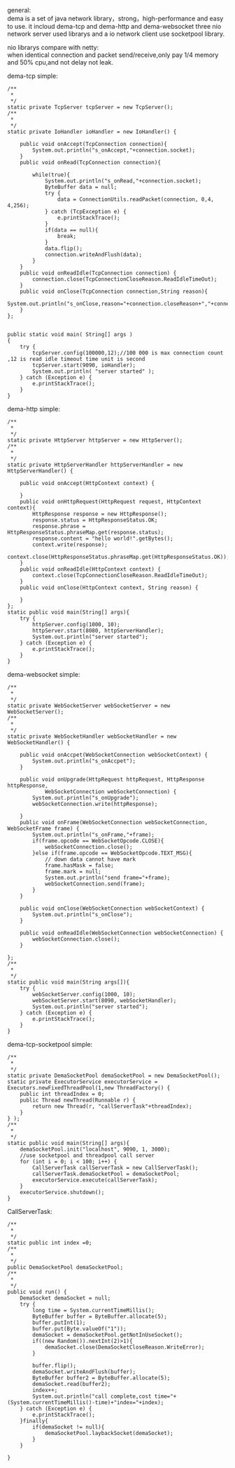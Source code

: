 general:<br/>
dema is a set of java network library，strong，high-performance and easy to use. it incloud dema-tcp and dema-http and dema-websocket three nio network server used librarys and a io network client use socketpool library.

nio librarys compare with netty:<br/>
when identical connection and packet send/receive,only pay 1/4 memory and 50% cpu,and not delay not leak.

dema-tcp simple:<br/>

	/**
	 * 
	 */
	static private TcpServer tcpServer = new TcpServer();
	/**
	 * 
	 */
	static private IoHandler ioHandler = new IoHandler() {
		
		public void onAccept(TcpConnection connection){
			System.out.println("s_onAccept,"+connection.socket);
		}
		public void onRead(TcpConnection connection){

			while(true){
				System.out.println("s_onRead,"+connection.socket);
				ByteBuffer data = null;
				try {
					data = ConnectionUtils.readPacket(connection, 0,4, 4,256);
				} catch (TcpException e) {
					e.printStackTrace();
				}
				if(data == null){
					break;
				}
				data.flip();
				connection.writeAndFlush(data);
			}	
		}
		public void onReadIdle(TcpConnection connection) {
			connection.close(TcpConnectionCloseReason.ReadIdleTimeOut);
		}
		public void onClose(TcpConnection connection,String reason){
			System.out.println("s_onClose,reason="+connection.closeReason+","+connection.socket);
		}
	};
	
	
    public static void main( String[] args )
    {
    	try {
    		tcpServer.config(100000,12);//100 000 is max connection count ,12 is read idle timeout time unit is second
    		tcpServer.start(9090, ioHandler);
            System.out.println( "server started" );        	
		} catch (Exception e) {
			e.printStackTrace();
		}
    }


dema-http simple:<br/>

	/**
	 * 
	 */
	static private HttpServer httpServer = new HttpServer();
	/**
	 * 
	 */
	static private HttpServerHandler httpServerHandler = new HttpServerHandler() {

		public void onAccept(HttpContext context) {
			
		}
		public void onHttpRequest(HttpRequest request, HttpContext context){
			HttpResponse response = new HttpResponse();
			response.status = HttpResponseStatus.OK;
			response.phrase = HttpResponseStatus.phraseMap.get(response.status);
			response.content = "hello world!".getBytes();
			context.write(response);
			context.close(HttpResponseStatus.phraseMap.get(HttpResponseStatus.OK));
		}
		public void onReadIdle(HttpContext context) {
			context.close(TcpConnectionCloseReason.ReadIdleTimeOut);
		}
		public void onClose(HttpContext context, String reason) {
			
		}
	};
	static public void main(String[] args){
		try {
			httpServer.config(1000, 10);
			httpServer.start(8080, httpServerHandler);
			System.out.println("server started");
		} catch (Exception e) {
			e.printStackTrace();
		}
	}
	
	    
dema-websocket simple:<br/>

	/**
	 * 
	 */
	static private WebSocketServer webSocketServer = new WebSocketServer();
	/**
	 * 
	 */
	static private WebSocketHandler webSocketHandler = new WebSocketHandler() {

		public void onAccpet(WebSocketConnection webSocketContext) {
			System.out.println("s_onAccpet");
		}

		public void onUpgrade(HttpRequest httpRequest, HttpResponse httpResponse,
				WebSocketConnection webSocketConnection) {
			System.out.println("s_onUpgrade");
			webSocketConnection.write(httpResponse);
			
		}
		public void onFrame(WebSocketConnection webSocketConnection, WebSocketFrame frame) {
			System.out.println("s_onFrame,"+frame);
			if(frame.opcode == WebSocketOpcode.CLOSE){
				webSocketConnection.close();
			}else if(frame.opcode == WebSocketOpcode.TEXT_MSG){
				// down data cannot have mark
				frame.hasMask = false;
				frame.mark = null;
				System.out.println("send frame="+frame);
				webSocketConnection.send(frame);
			}
		}
		
		public void onClose(WebSocketConnection webSocketContext) {
			System.out.println("s_onClose");
		}

		public void onReadIdle(WebSocketConnection webSocketConnection) {
			webSocketConnection.close();
		}
		
	};
	/**
	 * 
	 */
	static public void main(String args[]){
		try {
			webSocketServer.config(1000, 10);
			webSocketServer.start(8090, webSocketHandler);
			System.out.println("server started");
		} catch (Exception e) {
			e.printStackTrace();
		}
	}
	

dema-tcp-socketpool simple:<br/>
	
	/**
	 * 
	 */
	static private DemaSocketPool demaSocketPool = new DemaSocketPool();
	static private ExecutorService executorService = Executors.newFixedThreadPool(1,new ThreadFactory() {
		public int threadIndex = 0;
		public Thread newThread(Runnable r) {
			return new Thread(r, "callServerTask"+threadIndex);
		}
	} );
	/**
	 * 
	 */
	static public void main(String[] args){
		demaSocketPool.init("localhost", 9090, 1, 3000);
		//use socketpool and threadpool call server
		for (int i = 0; i < 100; i++) {
			CallServerTask callServerTask = new CallServerTask();
			callServerTask.demaSocketPool = demaSocketPool;
			executorService.execute(callServerTask);
		}
		executorService.shutdown();
	}

CallServerTask:<br/>

	/**
	 * 
	 */
	static public int index =0;
	/**
	 * 
	 */
	public DemaSocketPool demaSocketPool;
	/**
	 * 
	 */
	public void run() {
		DemaSocket demaSocket = null;
		try {
			long time = System.currentTimeMillis();
	    	ByteBuffer buffer = ByteBuffer.allocate(5);
			buffer.putInt(1);
			buffer.put(Byte.valueOf("1"));
			demaSocket = demaSocketPool.getNotInUseSocket();
			if((new Random()).nextInt(2)>1){
				demaSocket.close(DemaSocketCloseReason.WriteError);
			}
			
			buffer.flip();
			demaSocket.writeAndFlush(buffer);
			ByteBuffer buffer2 = ByteBuffer.allocate(5);
			demaSocket.read(buffer2);
			index++;
			System.out.println("call complete,cost time="+(System.currentTimeMillis()-time)+"index="+index);
		} catch (Exception e) {
			e.printStackTrace();
		}finally{
			if(demaSocket != null){
				demaSocketPool.laybackSocket(demaSocket);
			}
		}
		
	}
